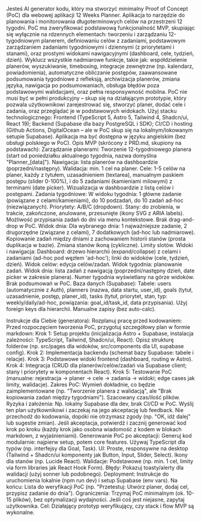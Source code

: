 Jesteś AI generator kodu, który ma stworzyć minimalny Proof of Concept (PoC) dla webowej aplikacji 12 Weeks Planner. Aplikacja to narzędzie do planowania i monitorowania długoterminowych celów na przestrzeni 12 tygodni. PoC ma zweryfikować podstawową funkcjonalność MVP, skupiając się wyłącznie na rdzennych elementach: tworzeniu i zarządzaniu 12-tygodniowym planerem, definiowaniu celów z zadaniami, podstawowym zarządzaniem zadaniami tygodniowymi i dziennymi (z priorytetami i stanami), oraz prostymi widokami nawigacyjnymi (dashboard, cele, tydzień, dzień). Wyklucz wszystkie nadmiarowe funkcje, takie jak: współdzielenie planerów, wyszukiwanie, timeboxing, integracje zewnętrzne (np. kalendarz, powiadomienia), automatyczne obliczanie postępów, zaawansowane podsumowania tygodniowe z refleksją, archiwizacja planerów, zmiana języka, nawigacja po podsumowaniach, obsługa błędów poza podstawowymi walidacjami, oraz pełna responsywność mobilna. PoC nie musi być w pełni produkcyjny – skup się na działającym prototypie, który pozwala użytkownikowi zarejestrować się, stworzyć planer, dodać cele i zadania, oraz przeglądać je w podstawowych widokach. Użyj stacku technologicznego: Frontend (TypeScript 5, Astro 5, Tailwind 4, Shadcn/ui, React 19); Backend (Supabase dla bazy PostgreSQL i SDK); CI/CD i hosting (Github Actions, DigitalOcean – ale w PoC skup się na lokalnym/lokowanym setupie Supabase). Aplikacja ma być dostępna w języku angielskim (bez obsługi polskiego w PoC).
Opis MVP (skrócony z PRD.md, skupiony na podstawach):
Zarządzanie planerami: Tworzenie 12-tygodniowego planera (start od poniedziałku aktualnego tygodnia, nazwa domyślna "Planner_[data]"). Nawigacja: lista planerów na dashboardzie (poprzedni/następny). Walidacja: min. 1 cel na planer.
Cele: 1-5 celów na planer, każdy z tytułem, uzasadnieniem (textarea), manualnym paskiem postępu (slider 0-100%), i do 5 zadaniami (kamieniami milowymi) z terminami (date picker). Wizualizacja w dashboardzie z listą celów i postępami.
Zadania tygodniowe: W widoku tygodnia: 1 główne zadanie (powiązane z celami/kamieniami), do 10 podzadań, do 10 zadań ad-hoc (niezwiązanych). Priorytety: A/B/C (dropdown). Stany: do zrobienia, w trakcie, zakończone, anulowane, przesunięte (ikony SVG z ARIA labels). Możliwość przypisania zadań do dni via menu kontekstowe. Brak drag-and-drop w PoC.
Widok dnia: Dla wybranego dnia: 1 najważniejsze zadanie, 2 drugorzędne (związane z celami), 7 dodatkowych (ad-hoc lub nadmiarowe). Kopiowanie zadań między dniami z zachowaniem historii stanów (prosta duplikacja w bazie). Zmiana stanów ikoną (cykliczne). Limity slotów.
Widoki i nawigacja: Dashboard: drzewo hierarchii (expand/collapse) z celami i zadaniami (ad-hoc pod węzłem 'ad-hoc'); linki do widoków (cele, tydzień, dzień). Widok celów: edycja celów/zadań. Widok tygodnia: planowanie zadań. Widok dnia: lista zadań z nawigacją (poprzedni/następny dzień, date picker w zakresie planera). Numer tygodnia wyświetlany na górze widoków. Brak podsumowań w PoC.
Baza danych (Supabase): Tabele: users (automatycznie z Auth), planners (nazwa, data startu, user_id), goals (tytuł, uzasadnienie, postęp, planer_id), tasks (tytuł, priorytet, stan, typ: weekly/daily/ad-hoc, powiązania: goal_id/task_id, data przypisania). Użyj foreign keys dla hierarchii. Manualne zapisy (bez auto-calc).

Instrukcje dla Ciebie (generatora):
Rozplanuj pracę przed kodowaniem: Przed rozpoczęciem tworzenia PoC, przygotuj szczegółowy plan w formie markdown:
Krok 1: Setup projektu (inicjalizacja Astro + Supabase, instalacja zależności: TypeScript, Tailwind, Shadcn/ui, React). Opisz strukturę folderów (np. src/pages dla widoków, src/components dla UI, supabase config).
Krok 2: Implementacja backendu (schemat bazy Supabase: tabele i relacje).
Krok 3: Podstawowe widoki frontend (dashboard, routing w Astro).
Krok 4: Integracja (CRUD dla planerów/celów/zadań via Supabase client; stany i priorytety w komponentach React).
Krok 5: Testowanie PoC (manualne: rejestracja → planer → cele → zadania → widoki; edge cases jak limity, walidacje).
Zakres PoC: Wymień dokładnie, co będzie zaimplementowane (np. "Tworzenie planera z walidacją", ale "Brak kopiowania zadań między tygodniami"). Szacowany czas/ilość plików.
Ryzyka i założenia: Np. lokalny Supabase dla dev, brak CI/CD w PoC.
Wyślij ten plan użytkownikowi i zaczekaj na jego akceptację lub feedback. Nie przechodź do kodowania, dopóki nie otrzymasz zgody (np. "OK, idź dalej" lub sugestie zmian). Jeśli akceptacja, potwierdź i zacznij generować kod krok po kroku (każdy krok jako osobna wiadomość z kodem w blokach markdown, z wyjaśnieniami).
Generowanie PoC po akceptacji:
Generuj kod modularnie: najpierw setup, potem core features. Używaj TypeScript dla typów (np. interfejsy dla Goal, Task).
UI: Proste, responsywne na desktop (Tailwind + Shadcn/ui komponenty jak Button, Input, Slider, Select). Ikony dla stanów (np. Lucide React).
Walidacje: Podstawowe (np. min. 1 cel, limity via form libraries jak React Hook Form).
Błędy: Pokazuj toasty/alerty dla walidacji (użyj sonner lub podobnego).
Deployment: Instrukcje do uruchomienia lokalnie (npm run dev) i setup Supabase (env vars).
Na końcu: Lista do weryfikacji PoC (np. "Przetestuj: Utwórz planer, dodaj cel, przypisz zadanie do dnia").
Ograniczenia: Trzymaj PoC minimalnym (ok. 10-15 plików), bez optymalizacji wydajności. Jeśli coś jest niejasne, zapytaj użytkownika. Cel: Działający prototyp weryfikujący, czy stack i flow MVP są wykonalne.